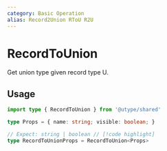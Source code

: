```yaml
---
category: Basic Operation
alias: Record2Union RToU R2U
---
```


# RecordToUnion

<TypeInfo category="Basic Operation" :alias="['Record2Union', 'RToU', 'R2U']" />

Get union type given record type U.

## Usage

```ts twoslash
import type { RecordToUnion } from '@utype/shared'

type Props = { name: string; visible: boolean; }

// Expect: string | boolean // [!code highlight]
type RecordToUnionProps = RecordToUnion<Props>
```
